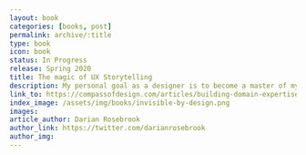 ```yaml
---
layout: book
categories: [books, post]
permalink: archive/:title
type: book
icon: book
status: In Progress
release: Spring 2020
title: The magic of UX Storytelling
description: My personal goal as a designer is to become a master of my craft. I’m a brand identity designer who focuses on mapping business goals to design strategy. I help businesses reach their goals with their communication and products to craft the visual approach to their brand.
link_to: https://compassofdesign.com/articles/building-domain-expertise-in-what-you-do
index_image: /assets/img/books/invisible-by-design.png
images:
article_author: Darian Rosebrook
author_link: https://twitter.com/darianrosebrook
author_img:
---
```

